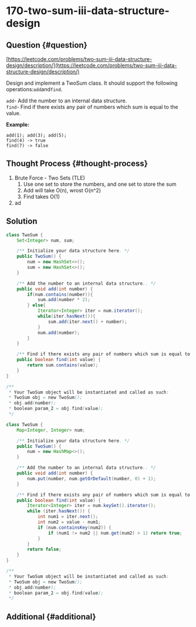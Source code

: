 # 170-two-sum-iii-data-structure-design

## Question {#question}

[https://leetcode.com/problems/two-sum-iii-data-structure-design/description/](https://leetcode.com/problems/two-sum-iii-data-structure-design/description/)

Design and implement a TwoSum class. It should support the following operations:`add`and`find`.

`add`- Add the number to an internal data structure.  
`find`- Find if there exists any pair of numbers which sum is equal to the value.

**Example:**

```text
add(1); add(3); add(5);
find(4) -> true
find(7) -> false
```

## Thought Process {#thought-process}

1. Brute Force - Two Sets \(TLE\)
   1. Use one set to store the numbers, and one set to store the sum
   2. Add will take O\(n\), wrost O\(n^2\)
   3. Find takes O\(1\)
2. ad

## Solution

```java
class TwoSum {
    Set<Integer> num, sum;

    /** Initialize your data structure here. */
    public TwoSum() {
        num = new HashSet<>();
        sum = new HashSet<>();
    }

    /** Add the number to an internal data structure.. */
    public void add(int number) {
        if(num.contains(number)){
            sum.add(number * 2);
        } else{
            Iterator<Integer> iter = num.iterator();
            while(iter.hasNext()){
                sum.add(iter.next() + number);
            }
            num.add(number);
        }
    }

    /** Find if there exists any pair of numbers which sum is equal to the value. */
    public boolean find(int value) {
        return sum.contains(value);
    }
}

/**
 * Your TwoSum object will be instantiated and called as such:
 * TwoSum obj = new TwoSum();
 * obj.add(number);
 * boolean param_2 = obj.find(value);
 */
```

```java
class TwoSum {
    Map<Integer, Integer> num;

    /** Initialize your data structure here. */
    public TwoSum() {
        num = new HashMap<>();
    }

    /** Add the number to an internal data structure.. */
    public void add(int number) {
        num.put(number, num.getOrDefault(number, 0) + 1);
    }

    /** Find if there exists any pair of numbers which sum is equal to the value. */
    public boolean find(int value) {
        Iterator<Integer> iter = num.keySet().iterator();
        while (iter.hasNext()) {
            int num1 = iter.next();
            int num2 = value - num1;
            if (num.containsKey(num2)) {
                if (num1 != num2 || num.get(num2) > 1) return true;
            }
        }
        return false;
    }
}

/**
 * Your TwoSum object will be instantiated and called as such:
 * TwoSum obj = new TwoSum();
 * obj.add(number);
 * boolean param_2 = obj.find(value);
 */
```

## Additional {#additional}

